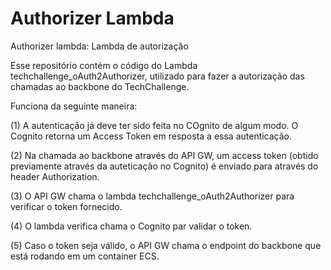 # Authorizer Lambda
Authorizer lambda: Lambda de autorização

Esse repositório contém o código do Lambda techchallenge_oAuth2Authorizer, utilizado para fazer a autorização das chamadas ao backbone do TechChallenge.

Funciona da seguinte maneira:

(1) A autenticação já deve ter sido feita no COgnito de algum modo.  O Cognito retorna um Access Token em resposta a essa autenticação.

(2) Na chamada ao backbone através do API GW, um access token  (obtido previamente através da auteticação no Cognito) é enviado para através do header Authorization.

(3) O API GW chama o lambda techchallenge_oAuth2Authorizer para verificar o token fornecido.

(4) O lambda verifica chama o Cognito par validar o token.

(5) Caso o token seja válido, o API GW chama o endpoint do backbone que está rodando em um container ECS.

